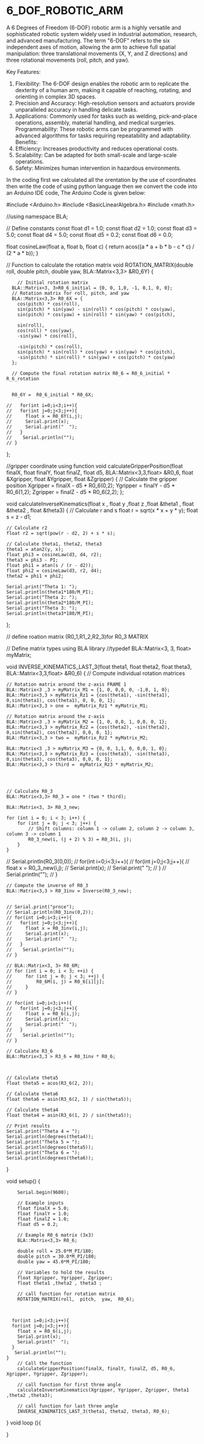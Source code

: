 # 6_DOF_ROBOTIC_ARM
A 6 Degrees of Freedom (6-DOF) robotic arm is a highly versatile and sophisticated robotic system widely used in industrial automation, research, and advanced manufacturing. The term "6-DOF" refers to the six independent axes of motion, allowing the arm to achieve full spatial manipulation: three translational movements (X, Y, and Z directions) and three rotational movements (roll, pitch, and yaw).

Key Features:
1. Flexibility: The 6-DOF design enables the robotic arm to replicate the dexterity of a human arm, making it capable of reaching, rotating, and orienting in complex 3D spaces.
2. Precision and Accuracy: High-resolution sensors and actuators provide unparalleled accuracy in handling delicate tasks.
3. Applications: Commonly used for tasks such as welding, pick-and-place operations, assembly, material handling, and medical surgeries.
Programmability: These robotic arms can be programmed with advanced algorithms for tasks requiring repeatability and adaptability.
Benefits:
1. Efficiency: Increases productivity and reduces operational costs.
2. Scalability: Can be adapted for both small-scale and large-scale operations.
3. Safety: Minimizes human intervention in hazardous environments.

In the coding first we calculated all the orentation by the use of coordinates then write the code of using python language then we convert the code into an Arduino IDE code,
The Arduino Code is given below:

#include <Arduino.h>
#include <BasicLinearAlgebra.h>
#include <math.h>

//using namespace BLA;



// Define constants
const float d1 = 1.0;
const float d2 = 1.0;
const float d3 = 5.0;
const float d4 = 5.0;
const float d5 = 0.2;
const float d6 = 0.0;



float cosineLaw(float a, float b, float c) {
    return acos((a * a + b * b - c * c) / (2 * a * b));
}




// Function to calculate the rotation matrix
void ROTATION_MATRIX(double roll, double pitch, double yaw, BLA::Matrix<3,3> &R0_6Y) {


        // Initial rotation matrix
      BLA::Matrix<3, 3>R0_6_initial = {0, 0, 1,0, -1, 0,1, 0, 0};
      // Rotation matrix for roll, pitch, and yaw
      BLA::Matrix<3,3> R0_6X = {
        cos(pitch) * cos(roll),
        sin(pitch) * sin(yaw) - sin(roll) * cos(pitch) * cos(yaw),
        sin(pitch) * cos(yaw) + sin(roll) * sin(yaw) * cos(pitch),

        sin(roll),
        cos(roll) * cos(yaw),
        -sin(yaw) * cos(roll),

        -sin(pitch) * cos(roll),
        sin(pitch) * sin(roll) * cos(yaw) + sin(yaw) * cos(pitch),
        -sin(pitch) * sin(roll) * sin(yaw) + cos(pitch) * cos(yaw)
      };

      // Compute the final rotation matrix R0_6 = R0_6_initial * R_6_rotation
      

      R0_6Y =  R0_6_initial * R0_6X;
      
    //   for(int i=0;i<3;i++){
    //   for(int j=0;j<3;j++){
    //     float x = R0_6Y(i,j);
    //     Serial.print(x);
    //     Serial.print("  ");
    //   }
    //    Serial.println("");
    // }


      
};


//gripper coordinate using function
void calculateGripperPosition(float finalX, float finalY, float finalZ, float d5, BLA::Matrix<3,3,float> &R0_6, float &Xgripper, float &Ygripper, float &Zgripper) {
    // Calculate the gripper position
    Xgripper = finalX - d5 * R0_6(0,2);
    Ygripper = finalY - d5 * R0_6(1,2);
    Zgripper = finalZ - d5 * R0_6(2,2);
};



void calculateInverseKinematics(float x , float y ,float z ,float &theta1 , float &theta2 , float &theta3) {
    // Calculate r and s
    float r = sqrt(x * x + y * y);
    float s = z - d1;

    // Calculate r2
    float r2 = sqrt(pow(r - d2, 2) + s * s);

    // Calculate theta1, theta2, theta3
    theta1 = atan2(y, x);
    float phi3 = cosineLaw(d3, d4, r2);
    theta3 = phi3 - PI;
    float phi1 = atan(s / (r - d2));
    float phi2 = cosineLaw(d3, r2, d4);
    theta2 = phi1 + phi2;

    Serial.print("Theta 1: ");
    Serial.println(theta1*180/M_PI);
    Serial.print("Theta 2: ");
    Serial.println(theta2*180/M_PI);
    Serial.print("Theta 3: ");
    Serial.println(theta3*180/M_PI);
};



// define roation matrix (R0_1,R1_2,R2_3)for R0_3 MATRIX 

// Define matrix types using BLA library
//typedef BLA::Matrix<3, 3, float> myMatrix;



    

void INVERSE_KINEMATICS_LAST_3(float theta1, float theta2, float theta3, BLA::Matrix<3,3,float> &R0_6) {
    // Compute individual rotation matrices

     
    // Rotation matrix around the z-axis FRAME 1 
    BLA::Matrix<3 ,3 > myMatrix_M1 = {1, 0, 0,0, 0, -1,0, 1, 0};
    BLA::Matrix<3,3 > myMatrix_Rz1 = {cos(theta1), -sin(theta1), 0,sin(theta1), cos(theta1), 0, 0, 0, 1};
    BLA::Matrix<3,3 > one =  myMatrix_Rz1 * myMatrix_M1;
    
    // Rotation matrix around the z-axis
    BLA::Matrix<3 ,3 > myMatrix_M2 = {1, 0, 0,0, 1, 0,0, 0, 1};
    BLA::Matrix<3,3 > myMatrix_Rz2 = {cos(theta2), -sin(theta2), 0,sin(theta2), cos(theta2), 0,0, 0, 1};
    BLA::Matrix<3,3 > two =  myMatrix_Rz2 * myMatrix_M2;

    BLA::Matrix<3 ,3 > myMatrix_M3 = {0, 0, 1,1, 0, 0,0, 1, 0};
    BLA::Matrix<3,3 > myMatrix_Rz3 = {cos(theta3), -sin(theta3), 0,sin(theta3), cos(theta3), 0,0, 0, 1};
    BLA::Matrix<3,3 > third =  myMatrix_Rz3 * myMatrix_M2;

    

    
    // Calculate R0_3
    BLA::Matrix<3,3> R0_3 = one * (two * third);  
     
    BLA::Matrix<3, 3> R0_3_new;

    for (int i = 0; i < 3; i++) {
        for (int j = 0; j < 3; j++) {
            // Shift columns: column 1 -> column 2, column 2 -> column 3, column 3 -> column 1
            R0_3_new(i, (j + 2) % 3) = R0_3(i, j);
        }
    }




   // Serial.println(R0_3(0,0));
    // for(int i=0;i<3;i++){
    //   for(int j=0;j<3;j++){
    //     float x = R0_3_new(i,j);
    //     Serial.print(x);
    //     Serial.print("  ");
    //   }
    //    Serial.println("");
    // }

    // Compute the inverse of R0_3                      
    BLA::Matrix<3,3 > R0_3inv = Inverse(R0_3_new);


    // Serial.print("prnce");
    // Serial.println(R0_3inv(0,2));
    // for(int i=0;i<3;i++){
    //   for(int j=0;j<3;j++){
    //     float x = R0_3inv(i,j);
    //     Serial.print(x);
    //     Serial.print("  ");
    //   }
    //    Serial.println("");
    // }
                                                           
    // BLA::Matrix<3, 3> R0_6M;
    // for (int i = 0; i < 3; ++i) {
    //     for (int j = 0; j < 3; ++j) {
    //         R0_6M(i, j) = R0_6[i][j];
    //     } 
    // }

    // for(int i=0;i<3;i++){
    //   for(int j=0;j<3;j++){
    //     float x = R0_6(i,j);
    //     Serial.print(x);
    //     Serial.print("  ");
    //   }
    //    Serial.println("");
    // }

    // Calculate R3_6
    BLA::Matrix<3,3 > R3_6 = R0_3inv * R0_6;
    
    

    // Calculate theta5
    float theta5 = acos(R3_6(2, 2));

    // Calculate theta6
    float theta6 = asin(R3_6(2, 1) / sin(theta5));

    // Calculate theta4
    float theta4 = asin(R3_6(1, 2) / sin(theta5));

    // Print results
    Serial.print("Theta 4 = ");
    Serial.println(degrees(theta4));
    Serial.print("Theta 5 = ");
    Serial.println(degrees(theta5));
    Serial.print("Theta 6 = ");
    Serial.println(degrees(theta6));
}




void setup() {
        
        Serial.begin(9600);

        // Example inputs
        float finalX = 5.0;
        float finalY = 1.0;
        float finalZ = 1.0;
        float d5 = 0.2;

        // Example R0_6 matrix (3x3)
        BLA::Matrix<3,3> R0_6;

        double roll = 25.0*M_PI/180;
        double pitch = 30.0*M_PI/180;
        double yaw = 45.0*M_PI/180;

        // Variables to hold the results
        float Xgripper, Ygripper, Zgripper;
        float theta1 ,theta2 , theta3 ;

        // call function for rotation matrix
        ROTATION_MATRIX(roll,  pitch,  yaw,  R0_6);

      

      for(int i=0;i<3;i++){
      for(int j=0;j<3;j++){
        float x = R0_6(i,j);
        Serial.print(x);
        Serial.print("  ");
      }
       Serial.println("");
    }
        // Call the function
        calculateGripperPosition(finalX, finalY, finalZ, d5, R0_6, Xgripper, Ygripper, Zgripper);

        // call function for first three angle
        calculateInverseKinematics(Xgripper, Ygripper, Zgripper, theta1 ,theta2 ,theta3);

        // call function for last three angle
        INVERSE_KINEMATICS_LAST_3(theta1, theta2, theta3, R0_6);
}
void loop (){

}
